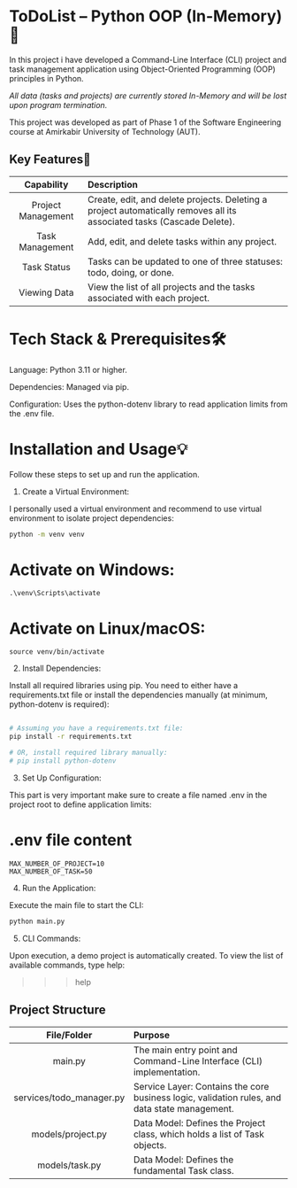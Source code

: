 # ToDoList – Python OOP (In-Memory)📝

In this project i have developed a Command-Line Interface (CLI) project and task management application using Object-Oriented Programming (OOP) principles in Python.

*All data (tasks and projects) are currently stored In-Memory and will be lost upon program termination.*

This project was developed as part of Phase 1 of the Software Engineering course at Amirkabir University of Technology (AUT).

## Key Features🚀

| Capability | Description |
| :---: | :--- |
| Project Management | Create, edit, and delete projects. Deleting a project automatically removes all its associated tasks (Cascade Delete). |
| Task Management | Add, edit, and delete tasks within any project. |
| Task Status | Tasks can be updated to one of three statuses: todo, doing, or done. |
| Viewing Data | View the list of all projects and the tasks associated with each project. |


# Tech Stack & Prerequisites🛠️
Language: Python 3.11 or higher.

Dependencies: Managed via pip.

Configuration: Uses the python-dotenv library to read application limits from the .env file.


# Installation and Usage💡
Follow these steps to set up and run the application.

1. Create a Virtual Environment:

  I personally used a virtual environment and recommend to use virtual environment to isolate project dependencies:

```bash
python -m venv venv
```
# Activate on Windows:
```
.\venv\Scripts\activate
```
# Activate on Linux/macOS:
```
source venv/bin/activate
```

2. Install Dependencies:

  Install all required libraries using pip. You need to either have a requirements.txt file or install the dependencies manually (at minimum, python-dotenv is required):

```Bash

# Assuming you have a requirements.txt file:
pip install -r requirements.txt

# OR, install required library manually:
# pip install python-dotenv
```

3. Set Up Configuration:

  This part is very important make sure to create a file named .env in the project root to define application limits:


# .env file content
```
MAX_NUMBER_OF_PROJECT=10
MAX_NUMBER_OF_TASK=50
```
4. Run the Application:

  Execute the main file to start the CLI:

```Bash
python main.py
```

5. CLI Commands:

  Upon execution, a demo project is automatically created. To view the list of available commands, type help:

>>> help


## Project Structure
| File/Folder | Purpose |
| :---: | :--- |
| main.py | The main entry point and Command-Line Interface (CLI) implementation. |
| services/todo_manager.py | Service Layer: Contains the core business logic, validation rules, and data state management. |
| models/project.py | Data Model: Defines the Project class, which holds a list of Task objects. |
| models/task.py | Data Model: Defines the fundamental Task class. |
